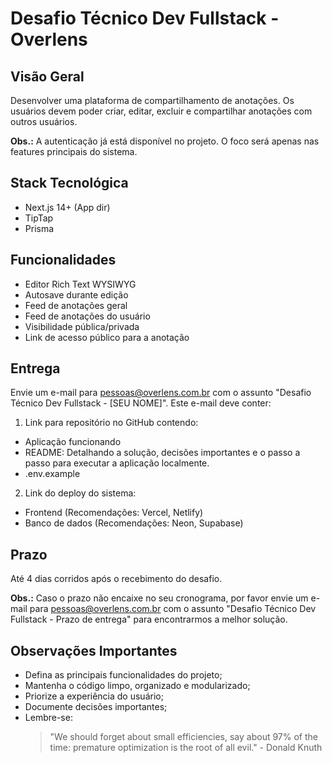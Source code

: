 # Desafio Técnico Dev Fullstack - Overlens

## Visão Geral

Desenvolver uma plataforma de compartilhamento de anotações. Os usuários devem poder criar, editar, excluir e compartilhar anotações com outros usuários.

**Obs.:** A autenticação já está disponível no projeto. O foco será apenas nas features principais do sistema.

## Stack Tecnológica

- Next.js 14+ (App dir)
- TipTap
- Prisma

## Funcionalidades

- Editor Rich Text WYSIWYG
- Autosave durante edição
- Feed de anotações geral
- Feed de anotações do usuário
- Visibilidade pública/privada
- Link de acesso público para a anotação

## Entrega

Envie um e-mail para pessoas@overlens.com.br com o assunto "Desafio Técnico Dev Fullstack - [SEU NOME]". Este e-mail deve conter:

1. Link para repositório no GitHub contendo:

- Aplicação funcionando
- README: Detalhando a solução, decisões importantes e o passo a passo para executar a aplicação localmente.
- .env.example

2. Link do deploy do sistema:

- Frontend (Recomendações: Vercel, Netlify)
- Banco de dados (Recomendações: Neon, Supabase)

## Prazo

Até 4 dias corridos após o recebimento do desafio.

**Obs.:** Caso o prazo não encaixe no seu cronograma, por favor envie um e-mail para [pessoas@overlens.com.br](mailto:pessoas@overlens.com.br) com o assunto "Desafio Técnico Dev Fullstack - Prazo de entrega" para encontrarmos a melhor solução.

## Observações Importantes

- Defina as principais funcionalidades do projeto;
- Mantenha o código limpo, organizado e modularizado;
- Priorize a experiência do usuário;
- Documente decisões importantes;
- Lembre-se:
  > "We should forget about small efficiencies, say about 97% of the time: premature optimization is the root of all evil." - Donald Knuth


## 